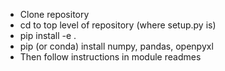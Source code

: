 - Clone repository
- cd to top level of repository (where setup.py is)
- pip install -e .
- pip (or conda) install numpy, pandas, openpyxl
- Then follow instructions in module readmes
